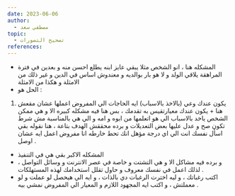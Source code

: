 ```yaml
---
date: 2023-06-06
author:
  - مصطفي سعد
topic:
  - تصحيح التصورات
references:
---
```

- المشكله هنا ، انو الشخص مثلا يبقي عايز ابنه يطلع احسن منه و بعدين في فترة المراهقة يلاقي الولد و لا هو بار بوالديه و معندوش اساس في الدين و غير ذلك من الامثلة و هكذا من الامثلة  
- الحل هو :  
1. يكون عندك وعي (بالاخذ بالاسباب) ايه الحاجات الي المفروض اعملها عشان مقعش هنا + يكون عندك معيارتقيس به تقدمك ، بس هنا فيه مشكله كبيره الا و هي ممكن الشخص ياخد بالاسباب الي هو اتعلمها من ابوه و امه و الي هي بالمناسبة مش شرط تكون صح و عدل عليها بعض التعديلات و برده محققش الهدف بتاعة ، هنا نقوله بقي اسأل نفسك انت الي اي درجة مؤهل انك تحط خارطه انا مفروض اعمل ايه عشان اوصل .  
  
- المشكله الاكبر بقي هي في التنفيذ  
- و برده فيه مشاكل الا و هي التشتت و خاصة في عصر الانترنت و وسائل التواصل ، لذلك اعمل في نفسك معروف و حاول تقلل استخدامك لهذه المستهلكات .  
- اكتب رغباتك ، و ليه اخترت الرغبات دي بالذات ، و ايه الي هيحصل لو عملت و لو معملتش ، و اكتب ايه المجهود اللازم و المعيار الي المفروض نمشي بيه .